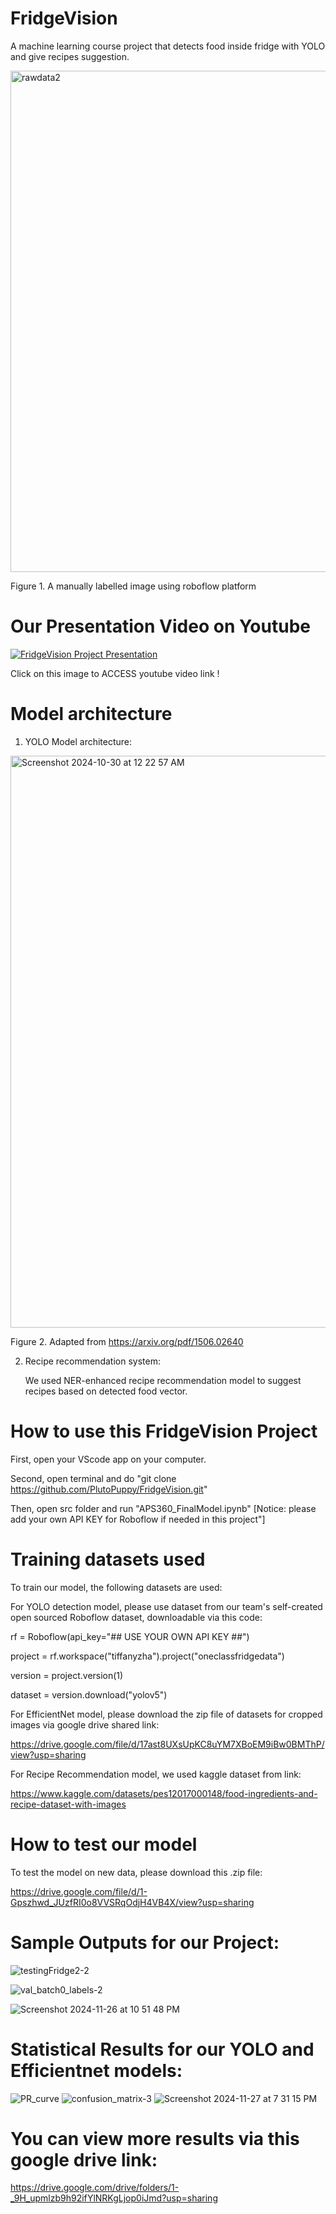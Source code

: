 # FridgeVision
A machine learning course project that detects food inside fridge with YOLO and give recipes suggestion.

<img width="802" alt="rawdata2" src="https://github.com/user-attachments/assets/2e8eb829-3e95-4371-94ff-d3e937517074">

Figure 1. A manually labelled image using roboflow platform



# Our Presentation Video on Youtube #

[![FridgeVision Project Presentation](https://img.youtube.com/vi/a1AFJaenw5E/0.jpg)](https://www.youtube.com/watch?v=a1AFJaenw5E)

Click on this image to ACCESS youtube video link !


# Model architecture #



1) YOLO Model architecture:
<img width="915" alt="Screenshot 2024-10-30 at 12 22 57 AM" src="https://github.com/user-attachments/assets/d547fd24-da8b-4e97-8462-e395c543c784">

Figure 2. Adapted from https://arxiv.org/pdf/1506.02640



2) Recipe recommendation system:

   We used NER-enhanced recipe recommendation model to suggest recipes based on detected food vector.


# How to use this FridgeVision Project

First, open your VScode app on your computer.

Second, open terminal and do "git clone https://github.com/PlutoPuppy/FridgeVision.git"

Then, open src folder and run "APS360_FinalModel.ipynb" [Notice: please add your own API KEY for Roboflow if needed in this project"]


# Training datasets used

To train our model, the following datasets are used:

For YOLO detection model, please use dataset from our team's self-created open sourced Roboflow dataset, downloadable via this code:


rf = Roboflow(api_key="## USE YOUR OWN API KEY ##")

project = rf.workspace("tiffanyzha").project("oneclassfridgedata")

version = project.version(1)

dataset = version.download("yolov5")



For EfficientNet model, please download the zip file of datasets for cropped images via google drive shared link:

https://drive.google.com/file/d/17ast8UXsUpKC8uYM7XBoEM9iBw0BMThP/view?usp=sharing


For Recipe Recommendation model, we used kaggle dataset from link:

https://www.kaggle.com/datasets/pes12017000148/food-ingredients-and-recipe-dataset-with-images


# How to test our model

To test the model on new data, please download this .zip file:

https://drive.google.com/file/d/1-Gpszhwd_JUzfRI0o8VVSRqOdjH4VB4X/view?usp=sharing




# Sample Outputs for our Project:

![testingFridge2-2](https://github.com/user-attachments/assets/3385cb4d-4331-443b-95f6-bbb4419f5116)

![val_batch0_labels-2](https://github.com/user-attachments/assets/f1231cbe-dcb0-403d-aa45-06e454187dbc)

![Screenshot 2024-11-26 at 10 51 48 PM](https://github.com/user-attachments/assets/1a110c83-ea42-4640-8e8a-0074fadee104)


# Statistical Results for our YOLO and Efficientnet models:

![PR_curve](https://github.com/user-attachments/assets/2cdc1c6e-bd46-408a-b4cc-513c928e26f8)  ![confusion_matrix-3](https://github.com/user-attachments/assets/8ca8c9be-b044-44f9-b72b-95fabcc5ad53)  ![Screenshot 2024-11-27 at 7 31 15 PM](https://github.com/user-attachments/assets/d77c7127-1186-48b0-a37c-0150d99c56a0)





# You can view more results via this google drive link: #

https://drive.google.com/drive/folders/1-_9H_upmlzb9h92ifYlNRKgLjop0iJmd?usp=sharing













